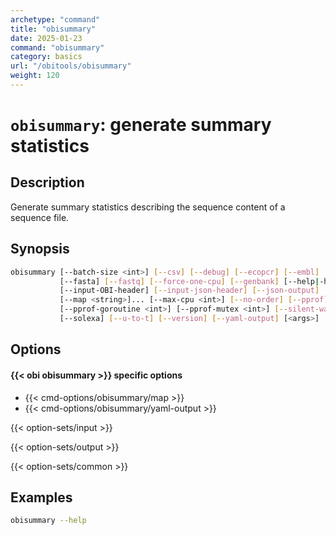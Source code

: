 ```yaml
---
archetype: "command"
title: "obisummary"
date: 2025-01-23
command: "obisummary"
category: basics
url: "/obitools/obisummary"
weight: 120
---
```


# `obisummary`: generate summary statistics

## Description 

Generate summary statistics describing the sequence content of a sequence file.

## Synopsis

```bash
obisummary [--batch-size <int>] [--csv] [--debug] [--ecopcr] [--embl]
           [--fasta] [--fastq] [--force-one-cpu] [--genbank] [--help|-h|-?]
           [--input-OBI-header] [--input-json-header] [--json-output]
           [--map <string>]... [--max-cpu <int>] [--no-order] [--pprof]
           [--pprof-goroutine <int>] [--pprof-mutex <int>] [--silent-warning]
           [--solexa] [--u-to-t] [--version] [--yaml-output] [<args>]
```

## Options

#### {{< obi obisummary >}} specific options

- {{< cmd-options/obisummary/map >}}
- {{< cmd-options/obisummary/yaml-output >}}

{{< option-sets/input >}}

{{< option-sets/output >}}

{{< option-sets/common >}}

## Examples

```bash
obisummary --help
```
